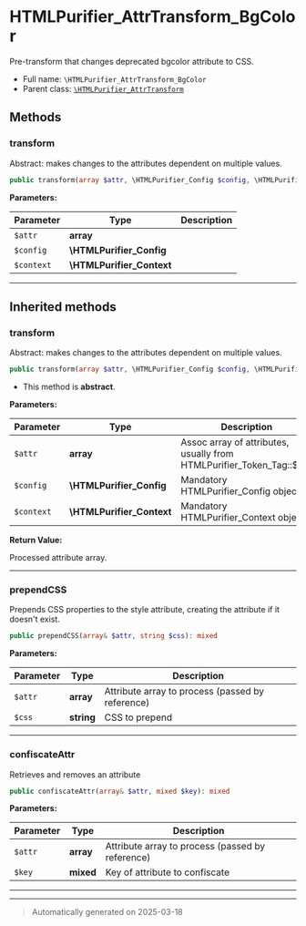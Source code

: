 
# HTMLPurifier_AttrTransform_BgColor

Pre-transform that changes deprecated bgcolor attribute to CSS.



* Full name: `\HTMLPurifier_AttrTransform_BgColor`
* Parent class: [`\HTMLPurifier_AttrTransform`](./HTMLPurifier_AttrTransform.md)




## Methods


### transform

Abstract: makes changes to the attributes dependent on multiple values.

```php
public transform(array $attr, \HTMLPurifier_Config $config, \HTMLPurifier_Context $context): array
```








**Parameters:**

| Parameter | Type | Description |
|-----------|------|-------------|
| `$attr` | **array** |  |
| `$config` | **\HTMLPurifier_Config** |  |
| `$context` | **\HTMLPurifier_Context** |  |





***


## Inherited methods


### transform

Abstract: makes changes to the attributes dependent on multiple values.

```php
public transform(array $attr, \HTMLPurifier_Config $config, \HTMLPurifier_Context $context): array
```




* This method is **abstract**.



**Parameters:**

| Parameter | Type | Description |
|-----------|------|-------------|
| `$attr` | **array** | Assoc array of attributes, usually from<br />HTMLPurifier_Token_Tag::$attr |
| `$config` | **\HTMLPurifier_Config** | Mandatory HTMLPurifier_Config object. |
| `$context` | **\HTMLPurifier_Context** | Mandatory HTMLPurifier_Context object |


**Return Value:**

Processed attribute array.




***

### prependCSS

Prepends CSS properties to the style attribute, creating the
attribute if it doesn't exist.

```php
public prependCSS(array& $attr, string $css): mixed
```








**Parameters:**

| Parameter | Type | Description |
|-----------|------|-------------|
| `$attr` | **array** | Attribute array to process (passed by reference) |
| `$css` | **string** | CSS to prepend |





***

### confiscateAttr

Retrieves and removes an attribute

```php
public confiscateAttr(array& $attr, mixed $key): mixed
```








**Parameters:**

| Parameter | Type | Description |
|-----------|------|-------------|
| `$attr` | **array** | Attribute array to process (passed by reference) |
| `$key` | **mixed** | Key of attribute to confiscate |





***


***
> Automatically generated on 2025-03-18
